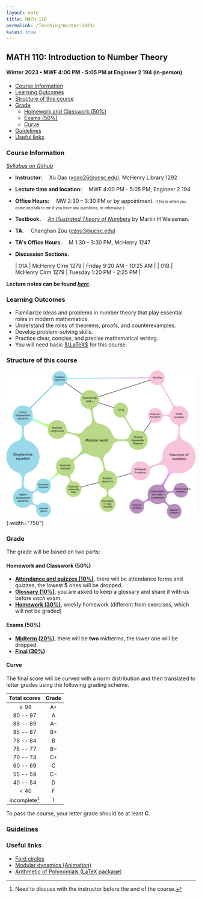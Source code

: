 ```yaml
---
layout: note
title: MATH 110
permalink: /Teaching/Winter-2023/
katex: true
---
```


## MATH 110: Introduction to Number Theory<!-- omit from toc --> 

#### Winter 2023 • MWF 4:00 PM - 5:05 PM at Engineer 2 194 (in-person)<!-- omit from toc --> 

- [Course Information](#course-information)
- [Learning Outcomes](#learning-outcomes)
- [Structure of this course](#structure-of-this-course)
- [Grade](#grade)
	- [Homework and Classwork (50%)](#homework-and-classwork-50)
	- [Exams (50%)](#exams-50)
	- [Curve](#curve)
- [Guidelines](#guidelines)
- [Useful links](#useful-links)



### Course Information
[*Syllabus on Github*](https://github.com/GauSyu/MathTeachingMaterials/raw/main/Winter%202023%20MATH%20110%20UCSC/Syllabus.pdf)

  - **Instructor:**&emsp; Xu Gao (xgao26@ucsc.edu), McHenry Library 1292


  - **Lecture time and location:**&emsp; MWF 4:00 PM - 5:05 PM, Engineer 2 194

  - **Office Hours:**&emsp; MW 2:30 – 3:30 PM or by appointment. <font size="1">(This is when you come and talk to me if you have any questions, or otherwise.)</font> 

  - **Textbook.**&emsp; [*An Illustrated Theory of Numbers*](http://illustratedtheoryofnumbers.com/) by Martin H Weissman.

  - **TA.**&emsp; Changhan Zou (<czou3@ucsc.edu>)

  - **TA's Office Hours.**&emsp; M 1:30 - 3:30 PM, McHenry 1247

  - **Discussion Sections.**

    | 01A | McHenry Clrm 1279 | Friday 9:20 AM - 10:25 AM |
    | 01B | McHenry Clrm 1279 | Tuesday 1:20 PM - 2:25 PM |

**Lecture notes can be found [*here*](https://github.com/GauSyu/MathTeachingMaterials/tree/main/Winter%202023%20MATH%20110%20UCSC/Lecture%20Notes).**

### Learning Outcomes
  - Familiarize Ideas and problems in number theory that play essential roles in modern mathematics.
  - Understand the roles of theorems, proofs, and counterexamples. 
  - Develop problem-solving skills.
  - Practice clear, concise, and precise mathematical writing.
  - You will need basic [$\LaTeX$](Guidelines/#latex) for this course.

### Structure of this course
![Structure of this course](https://github.com/GauSyu/MathTeachingMaterials/blob/main/Winter%202023%20MATH%20110%20UCSC/MIndmap.png?raw=true){:width="750"}


### Grade

<div class="ct-chart ct-label "></div>

The grade will be based on two parts: 
#### Homework and Classwork (50%)
   - [**Attendance and quizzes (10%)**](Guidelines/#attendance-and-quizzes), there will be attendance forms and quizzes, the lowest **5** ones will be dropped.
   - [**Glossary (10%)**](Guidelines/#glossary), you are asked to keep a glossary and share it with us before *each* exam.
   - [**Homework (30%)**](Guidelines/#homework), weekly homework (different from exercises, which will not be graded)


#### Exams (50%)
   - [**Midterm (20%)**](Guidelines/#midterm), there will be **two** midterms, the lower one will be dropped.
   - [**Final (30%)**](Guidelines/#final)


#### Curve
The final score will be curved with a norm distribution and then translated to letter grades using the following grading scheme.


| Total scores | Grade |
|:---:|:---:|
| $\geqslant 98$ | A$+$ |
| $90$ -- $97$ | A |
| $88$ -- $89$ | A$-$ |
| $85$ -- $87$ | B$+$ |
| $78$ -- $84$ | B |
| $75$ -- $77$ | B$-$ |
| $70$ -- $74$ | C$+$ |
| $60$ -- $69$ | C |
| $55$ -- $59$ | C$-$ |
| $40$ -- $54$ | D |
| $< 40$ | F |
| incomplete[^1] | I |

To pass the course, your letter grade should be at least **C**.

[^1]: Need to discuss with the instructor before the end of the course.

### [Guidelines](Guidelines/)

### Useful links
 - [Ford circles](https://en.wikipedia.org/wiki/Ford_circle#References)
 - [Modular dynamics (Animation)](https://math.katestange.net/illustration/elementary-number-theory/modular-dynamics/)
 - [Arithmetic of Polynomials (LaTeX package)](https://github.com/GauSyu/Polynomial-division)



<script type="text/javascript">
	
	var datums={
    series: [
      { value: 10, className: "ct-series-i" },
      { value: 10, className: "ct-series-k" },
      { value: 30, className: "ct-series-m" },
      { value: 20, className: "ct-series-n" },
      { value: 30, className: "ct-series-o" }],
		labels: ["Attendance and quizzes","Glossary","Homework","Midterms","Final"]
	};
	
	var options = {
		donut: true,
			showLabel: true,
		 labelInterpolationFnc: function(value) {
			return value;
		},
		chartPadding: 30,
		labelOffset: 40,
		labelDirection: 'explode',
		width: 300,
		height: 220
	};
	
	var responsiveOptions = [
		['screen and (min-width: 640px)', {
			chartPadding: 40,
			labelOffset: 50,
			labelDirection: 'explode',
			width: 550,
			height: 400,
			labelInterpolationFnc: function(value) {
				return value;
			}
		}]
	];
	
	
	var chart = new Chartist.Pie('.ct-chart', datums, options, responsiveOptions);
	
	chart.on('draw', function(data) {
		if(data.type === 'slice') {
			// Get the total path length in order to use for dash array animation
			var pathLength = data.element._node.getTotalLength();
	
			// Set a dasharray that matches the path length as prerequisite to animate dashoffset
			data.element.attr({
				'stroke-dasharray': pathLength + 'px ' + pathLength + 'px'
			});
	
			// Create animation definition while also assigning an ID to the animation for later sync usage
			var animationDefinition = {
				'stroke-dashoffset': {
					id: 'anim' + data.index,
					dur: 1000,
					from: -pathLength + 'px',
					to:  '0px',
					easing: Chartist.Svg.Easing.easeOutQuint,
					// We need to use `fill: 'freeze'` otherwise our animation will fall back to initial (not visible)
					fill: 'freeze'
				}
			};
	
			// If this was not the first slice, we need to time the animation so that it uses the end sync event of the previous animation
			if(data.index !== 0) {
				animationDefinition['stroke-dashoffset'].begin = 'anim' + (data.index - 1) + '.end';
			}
	
			// We need to set an initial value before the animation starts as we are not in guided mode which would do that for us
			data.element.attr({
				'stroke-dashoffset': -pathLength + 'px'
			});
	
			// We can't use guided mode as the animations need to rely on setting begin manually
			// See http://gionkunz.github.io/chartist-js/api-documentation.html#chartistsvg-function-animate
			data.element.animate(animationDefinition, false);
		}
	});
	
	// For the sake of the example we update the chart every time it's created with a delay of 8 seconds
	chart.on('created', function() {
		if(window.__anim21278907124) {
			clearTimeout(window.__anim21278907124);
			window.__anim21278907124 = null;
		}
		window.__anim21278907124 = setTimeout(chart.update.bind(chart), 10000);
	});
	
</script>
